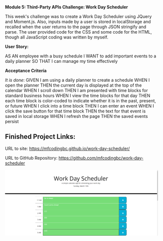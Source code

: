 **Module 5: Third-Party APIs Challenge: Work Day Scheduler**

This week's challenge was to create a Work Day Scheduler using JQuery and Moment.js. Also, inputs made by a user is stored in localStorage and recalled when the user returns to the page through JSON stringify and parse. The user provided code for the CSS and some code for the HTML, though all JavaScript coding was written by myself.

**User Story:**

AS AN employee with a busy schedule
I WANT to add important events to a daily planner
SO THAT I can manage my time effectively

**Acceptance Criteria**

*It is done*:
GIVEN I am using a daily planner to create a schedule
WHEN I open the planner
THEN the current day is displayed at the top of the calendar
WHEN I scroll down
THEN I am presented with time blocks for standard business hours
WHEN I view the time blocks for that day
THEN each time block is color-coded to indicate whether it is in the past, present, or future
WHEN I click into a time block
THEN I can enter an event
WHEN I click the save button for that time block
THEN the text for that event is saved in local storage
WHEN I refresh the page
THEN the saved events persist

## Finished Project Links:

URL to site: https://mfcodingbc.github.io/work-day-scheduler/

URL to GitHub Repository: https://github.com/mfcodingbc/work-day-scheduler

![Finished Site Screenshot](./assets/images/work-day-scheduler-deployed-site-screenshot.PNG)